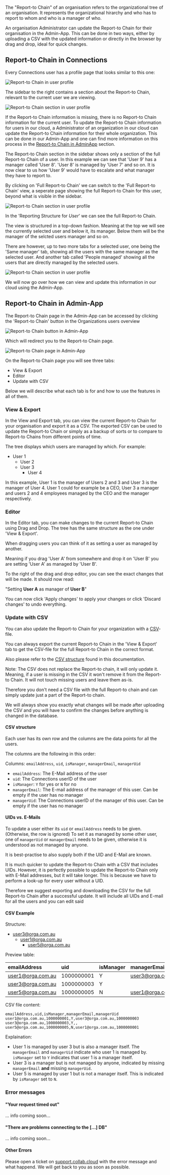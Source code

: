 The "Report-to Chain" of an organisation refers to the organizational tree of
an organisation.
It represents the organizational hirarchy and who has to report to whom and who is a manager of who.

An organisation Administrator can update the Report-to Chain for their organisation in
the Admin-App. This can be done in two ways, either by uploading a CSV with the
updated information or directly in the browser by drag and drop, ideal for quick changes.

## Report-to Chain in Connections

Every Connections user has a profile page that looks similar to this one:

![Report-to Chain in user profile](/assets/images/screen-shots/admin/report-to-chain-user-9-profile.png)

The sidebar to the right contains a section about the Report-to Chain, relevant
to the current user we are viewing. 

![Report-to Chain section in user profile](/assets/images/screen-shots/admin/report-to-chain-user-9-profile-small.png)

If the Report-to Chain information is missing, there is no Report-to Chain information for the current user.
To update the Report-to Chain information for users in our cloud, a Administrator of an organization in our cloud
can update the Report-to Chain information for their whole organization. This can be done in our Admin-App and one 
can find more information on this process in the [Report-to Chain in AdminApp](#report-to-chain-in-adminapp) section.

The Report-to Chain section in the sidebar shows only a section of the full Report-to Chain of a user.
In this example we can see that 'User 9' has a manager called 'User 8'. 'User 8' is managed by 'User 7' and so on. 
It is now clear to us how 'User 9' would have to escalate and what manager they have to report to.

By clicking on 'Full Report-to Chain' we can switch to the 'Full Report-to Chain' view, a seperate page showing
the full Report-to Chain for this user, beyond what is visible in the sidebar. 

![Report-to Chain section in user profile](/assets/images/screen-shots/admin/report-to-chain-user-9-full.png)

In the 'Reporting Structure for *User*' we can see the full Report-to Chain.

The view is structured in a top-down fashion. Meaning at the top we will see the currently selected user
and below it, its manager. Below them will be the manager of the selcted users manager and so on.

There are however, up to two more tabs for a selected user, one being the 'Same manager' tab, showing all
the users with the same manager as the selected user.
And another tab called 'People managed' showing all the users that are directly managed by the selected users.

![Report-to Chain section in user profile](/assets/images/screen-shots/admin/report-to-chain-user-2-managed.png)

We will now go over how we can view and update this information in our cloud using the Admin-App.

## Report-to Chain in Admin-App

The Report-to Chain page in the Admin-App can be accessed by clicking the 'Report-to Chain' button in the Organizations users overview

![Report-to Chain button in Admin-App](/assets/images/screen-shots/admin/report-to-chain-admin-app.png)

Which will redirect you to the Report-to Chain page.

![Report-to Chain page in Admin-App](/assets/images/screen-shots/admin/report-to-chain-page.png)

On the Report-to Chain page you will see three tabs:

- View & Export
- Editor
- Update with CSV

Below we will describe what each tab is for and how to use the features in all
of them.

### View & Export

In the View and Export tab, you can view the current Report-to Chain for your organisation and export it as a CSV. The exported CSV can be used to update the Report-to Chain or simply as a backup of sorts or to compare to Report-to Chains from different points of time.

The tree displays which users are managed by which.
For example:

- User 1
    - User 2
    - User 3
        - User 4

In this example, User 1 is the manager of Users 2 and 3 and User 3 is the manager of User 4.
User 1 could for example be a CEO, User 3 a manager and users 2 and 4 employees managed by the CEO and the manager respectively.

### Editor

In the Editor tab, you can make changes to the current Report-to Chain using Drag and Drop. The tree has the same structure as the one under 'View & Export'.

When dragging users you can think of it as setting a user as managed by another.

Meaning if you drag 'User A' from somewhere and drop it on 'User B' you are setting 'User A' as managed by 'User B'.

To the right of the drag and drop editor, you can see the exact changes that will be made. It should now read:

"Setting **User A** as manager of **User B**"

You can now click 'Apply changes' to apply your changes or click 'Discard changes' to undo everything.

### Update with CSV

You can also update the Report-to Chain for your organization with a [CSV](https://en.wikipedia.org/wiki/Comma-separated_values)-file.

You can always export the current Report-to Chain in the 'View & Export' tab to get the CSV-file for the full Report-to Chain in the correct format.

Also please refer to the [CSV structure](#csv-structure) found in this documentation.

Note: The CSV does not replace the Report-to chain, it will only update it.
Meaning, if a user is missing in the CSV it won't remove it from the Report-to Chain. It will not touch missing users and leave them as-is.

Therefore you don't need a CSV file with the full Report-to chain and can simply update just a part of the Report-to chain.

We will always show you exactly what changes will be made after uploading the CSV and you will have to confirm the changes before anything is changed in the database.

#### CSV structure

Each user has its own row and the columns are the data points for all the users.

The columns are the following in this order:

Columns: `emailAddress`, `uid`, `isManager`, `managerEmail`, `managerUid`

- `emailAddress`: The E-Mail address of the user
- `uid`: The Connections userID of the user
- `isManager`: `Y` for yes or `N` for no
- `managerEmail`: The E-mail address of the manager of this user. Can be empty if the user has no manager
- `managerUid`: The Connections userID of the manager of this user. Can be empty if the user has no manager

#### UIDs vs. E-Mails

To update a user either its `uid` or `emailAddress` needs to be given. (Otherwise, the row is ignored) To set it as managed by some other user, one of `managerUid` or `managerEmail` needs to be given, otherwise it is understood as not managed by anyone.

It is best-practise to also supply both if the UID and E-Mail are known.

It is much quicker to update the Report-to Chain with a CSV that includes UIDs. However, it is perfectly possible to update the Report-to Chain only with E-Mail addresses, but it will take longer. This is because we have to perform a look-up for every user without a UID.

Therefore we suggest exporting and downloading the CSV for the full Report-to Chain after a successful update. It will include all UIDs and E-mail for all the users and you can edit said

#### CSV Example

Structure:

- user3@orga.com.au
    - user1@orga.com.au
        - user5@orga.com.au

Preview table:

| emailAddress      | uid        | isManager | managerEmail      | managerUid |
| :---------------- | :--------- | :-------- | :---------------- | :--------- |
| user1@orga.com.au | 1000000001 | Y         | user3@orga.com.au | 1000000003 |
| user3@orga.com.au | 1000000003 | Y         |                   |            |
| user5@orga.com.au | 1000000005 | N         | user1@orga.com.au | 1000000001 |

CSV file content:

```csv
emailAddress,uid,isManager,managerEmail,managerUid
user1@orga.com.au,1000000001,Y,user3@orga.com.au,1000000003
user3@orga.com.au,1000000003,Y,,
user5@orga.com.au,1000000005,N,user1@orga.com.au,1000000001
```

Explaination:

- User 1 is managed by user 3 but is also a manager itself. The `managerEmail` and `managerUid` indicate who user 1 is managed by. `isManager` set to `Y` indicates that user 1 is a manager itself.
- User 3 is a manager but is not managed by anyone, indicated by missing `managerEmail` **and** missing `managerUid`.
- User 5 is managed by user 1 but is not a manager itself. This is indicated by `isManager` set to `N`.

### Error messages

#### "Your request timed out"

... info coming soon...

#### "There are problems connecting to the [...] DB"

... info coming soon...

#### Other Errors

Please open a ticket on [support.collab.cloud](https://support.collab.cloud) with the error message and 
what happend. We will get back to you as soon as possible.